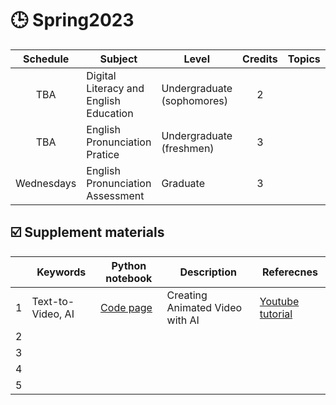 # 🕒 Spring2023


|Schedule|Subject|Level|Credits|Topics|Lecture|Practice|
|:---:|---|---|:---:|---|---|---|
| TBA  | Digital Literacy and English Education | Undergraduate (sophomores)  | 2   |   |   |   |
| TBA  | English Pronunciation Pratice  | Undergraduate (freshmen)   |3  |   |   |   |
| Wednesdays  | English Pronunciation Assessment | Graduate   | 3   |   |   |   |

## ☑️ Supplement materials

|   |Keywords|Python notebook|Description|Referecnes|
|---|---|---|---|---|
| 1  | Text-to-Video, AI | [Code page](https://github.com/MK316/Class_Spring2022/blob/main/Animated_Video_with_AI.ipynb)  | Creating Animated Video with AI  | [Youtube tutorial](https://www.youtube.com/watch?v=YZHZrKgtNbA&t=866s)  |
|  2 |   |   |   |   |
| 3  |   |   |   |   |
| 4  |   |   |   |   |
| 5  |   |   |   |   |
